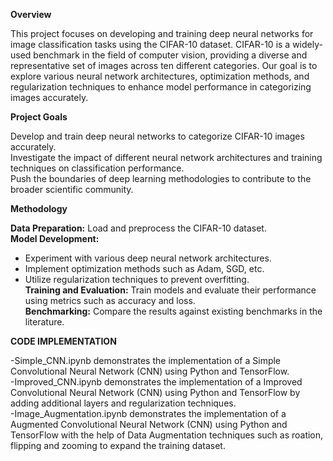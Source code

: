 **Overview**    

This project focuses on developing and training deep neural networks for image classification tasks using the CIFAR-10 dataset. CIFAR-10 is a widely-used benchmark in the field of computer vision, providing a diverse and representative set of images across ten different categories. Our goal is to explore various neural network architectures, optimization methods, and regularization techniques to enhance model performance in categorizing images accurately.

**Project Goals**      

Develop and train deep neural networks to categorize CIFAR-10 images accurately.              
Investigate the impact of different neural network architectures and training techniques on classification performance.               
Push the boundaries of deep learning methodologies to contribute to the broader scientific community.              

**Methodology**       

**Data Preparation:** Load and preprocess the CIFAR-10 dataset.            
**Model Development:**          
- Experiment with various deep neural network architectures.          
- Implement optimization methods such as Adam, SGD, etc.         
- Utilize regularization techniques to prevent overfitting.                     
**Training and Evaluation:** Train models and evaluate their performance using metrics such as accuracy and loss.         
**Benchmarking:** Compare the results against existing benchmarks in the literature.          


**CODE IMPLEMENTATION**

-Simple_CNN.ipynb demonstrates the implementation of a Simple Convolutional Neural Network (CNN) using Python and TensorFlow.           
-Improved_CNN.ipynb demonstrates the implementation of a Improved Convolutional Neural Network (CNN) using Python and TensorFlow by adding additional layers and regularization techniques.               
-Image_Augmentation.ipynb demonstrates the implementation of a Augmented Convolutional Neural Network (CNN) using Python and TensorFlow with the help of Data Augmentation techniques such as roation, flipping and zooming to expand the training dataset.
